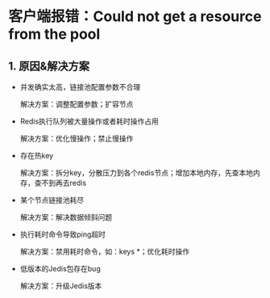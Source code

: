 # 客户端报错：Could not get a resource from the pool

## 1. 原因&解决方案

* 并发确实太高，链接池配置参数不合理

  解决方案：调整配置参数；扩容节点

* Redis执行队列被大量操作或者耗时操作占用

  解决方案：优化慢操作；禁止慢操作

* 存在热key

  解决方案：拆分key，分散压力到各个redis节点；增加本地内存，先查本地内存，查不到再去redis

* 某个节点链接池耗尽

  解决方案：解决数据倾斜问题

* 执行耗时命令导致ping超时

  解决方案：禁用耗时命令，如：keys *；优化耗时操作

* 低版本的Jedis包存在bug

  解决方案：升级Jedis版本